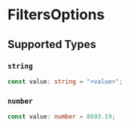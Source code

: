 # FiltersOptions


## Supported Types

### `string`

```typescript
const value: string = "<value>";
```

### `number`

```typescript
const value: number = 8693.19;
```

